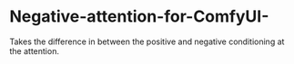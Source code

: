 # Negative-attention-for-ComfyUI-
Takes the difference in between the positive and negative conditioning at the attention.
